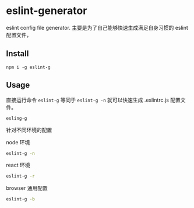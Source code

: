 # eslint-generator
eslint config file generator. 主要是为了自己能够快速生成满足自身习惯的 eslint 配置文件，

## Install

```base
npm i -g eslint-g
```

## Usage

直接运行命令 `eslint-g` 等同于 `eslint-g -n` 就可以快速生成 .eslintrc.js 配置文件。

```base
esling-g
```

针对不同环境的配置

node 环境
```bash
eslint-g -n
```

react 环境
```bash
eslint-g -r
```

browser 通用配置
```bash
eslint-g -b
```
